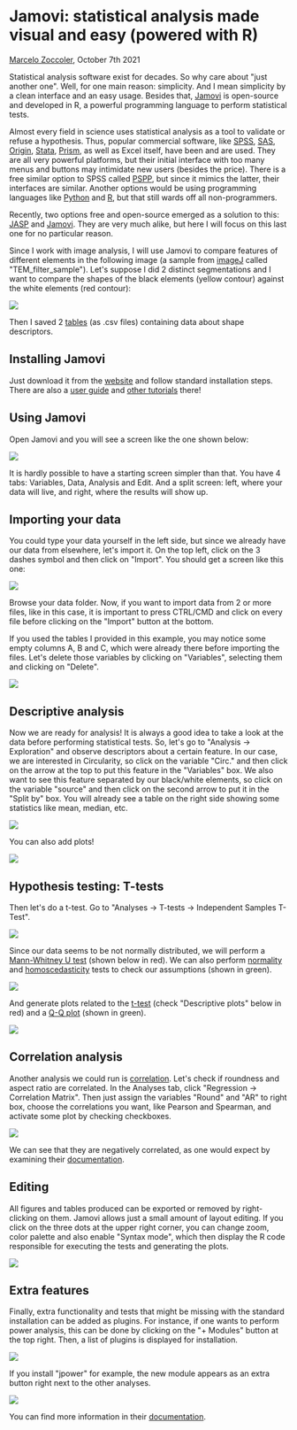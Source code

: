 # Jamovi: statistical analysis made visual and easy (powered with R)
[Marcelo Zoccoler](../readme), October 7th 2021

Statistical analysis software exist for decades. So why care about "just another one". Well, for one main reason: simplicity. And I mean simplicity by a clean interface and an easy usage. Besides that, [Jamovi](https://www.jamovi.org/) is open-source and developed in R, a powerful programming language to perform statistical tests.

Almost every field in science uses statistical analysis as a tool to validate or refuse a hypothesis. Thus, popular commercial software, like [SPSS](https://www.ibm.com/analytics/spss-statistics-software), [SAS](https://www.sas.com/en_us/home.html), [Origin](https://www.originlab.com/), [Stata](https://www.stata.com/), [Prism](https://www.graphpad.com/scientific-software/prism/), as well as Excel itself, have been and are used. They are all very powerful platforms, but their initial interface with too many menus and buttons may intimidate new users (besides the price). There is a free similar option to SPSS called [PSPP](https://www.gnu.org/software/pspp/), but since it mimics the latter, their interfaces are similar.
Another options would be using programming languages like [Python](https://www.python.org/) and [R](https://www.r-project.org/), but that still wards off all non-programmers. 

Recently, two options free and open-source emerged as a solution to this: [JASP](https://jasp-stats.org/) and [Jamovi](https://www.jamovi.org/). They are very much alike, but here I will focus on this last one for no particular reason.

Since I work with image analysis, I will use Jamovi to compare features of different elements in the following image (a sample from [imageJ](https://imagej.net/software/fiji/) called "TEM_filter_sample"). Let's suppose I did 2 distinct segmentations and I want to compare the shapes of the black elements (yellow contour) against the white elements (red contour):

![](images/TEM_filter_sample_and_overlay.png)

Then I saved 2 [tables](https://github.com/BiAPoL/blog/raw/master/marcelo_zoccoler/jamovi/data) (as .csv files) containing data about shape descriptors.

## Installing Jamovi

Just download it from the [website](https://www.jamovi.org/) and follow standard installation steps.
There are also a [user guide](https://www.jamovi.org/user-manual.html) and [other tutorials](https://www.jamovi.org/community.html) there!

## Using Jamovi

Open Jamovi and you will see a screen like the one shown below:

![](images/screen0.PNG)

It is hardly possible to have a starting screen simpler than that. You have 4 tabs: Variables, Data, Analysis and Edit. And a split screen: left, where your data will live, and right, where the results will show up.

## Importing your data

You could type your data yourself in the left side, but since we already have our data from elsewhere, let's import it. On the top left, click on the 3 dashes symbol and then click on "Import". You should get a screen like this one:

![](images/screen1.PNG)

Browse your data folder. Now, if you want to import data from 2 or more files, like in this case, it is important to press CTRL/CMD and click on every file before clicking on the "Import" button at the bottom. 

If you used the tables I provided in this example, you may notice some empty columns A, B and C, which were already there before importing the files. Let's delete those variables by clicking on "Variables", selecting them and clicking on "Delete".

![](images/screen2.PNG)

## Descriptive analysis

Now we are ready for analysis! It is always a good idea to take a look at the data before performing statistical tests. So, let's go to "Analysis -> Exploration" and observe descriptors about a certain feature. In our case, we are interested in Circularity, so click on the variable "Circ." and then click on the arrow at the top to put this feature in the "Variables" box. We also want to see this feature separated by our black/white elements, so click on the variable "source" and then click on the second arrow to put it in the "Split by" box. You will already see a table on the right side showing some statistics like mean, median, etc.

![](images/screen3a.PNG)

You can also add plots!

![](images/screen3b.PNG)

## Hypothesis testing: T-tests

Then let's do a t-test. Go to "Analyses ->  T-tests -> Independent Samples T-Test". 

![](images/screen4a.PNG)

Since our data seems to be not normally distributed, we will perform a [Mann-Whitney U test](https://en.wikipedia.org/wiki/Mann%E2%80%93Whitney_U_test) (shown below in red). We can also perform [normality](https://en.wikipedia.org/wiki/Normal_distribution) and [homoscedasticity](https://en.wikipedia.org/wiki/Homoscedasticity) tests to check our assumptions (shown in green).

![](images/screen4b.PNG)

And generate plots related to the [t-test](https://en.wikipedia.org/wiki/Student%27s_t-test) (check "Descriptive plots" below in red) and a [Q-Q plot](https://en.wikipedia.org/wiki/Q%E2%80%93Q_plot) (shown in green).

![](images/screen4c.PNG)

## Correlation analysis

Another analysis we could run is [correlation](https://en.wikipedia.org/wiki/Correlation). Let's check if roundness and aspect ratio are correlated.
In the Analyses tab, click "Regression -> Correlation Matrix". Then just assign the variables "Round" and "AR" to right box, choose the correlations you want, like Pearson and Spearman, and activate some plot by checking checkboxes.

![](images/screen5a.PNG)

We can see that they are negatively correlated, as one would expect by examining their [documentation](https://imagej.nih.gov/ij/docs/menus/analyze.html).

## Editing

All figures and tables produced can be exported or removed by right-clicking on them. Jamovi allows just a small amount of layout editing. If you click on the three dots at the upper right corner, you can change zoom, color palette and also enable "Syntax mode", which then display the R code responsible for executing the tests and generating the plots.

![](images/screen6.PNG)

## Extra features

Finally, extra functionality and tests that might be missing with the standard installation can be added as plugins. For instance, if one wants to perform power analysis, this can be done by clicking on the "+ Modules" button at the top right. Then, a list of plugins is displayed for installation. 

![](images/screen7.PNG)

If you install "jpower" for example, the new module appears as an extra button right next to the other analyses.

![](images/screen7b.PNG)

You can find more information in their [documentation](https://jamovi.readthedocs.io/en/latest/index.html).
